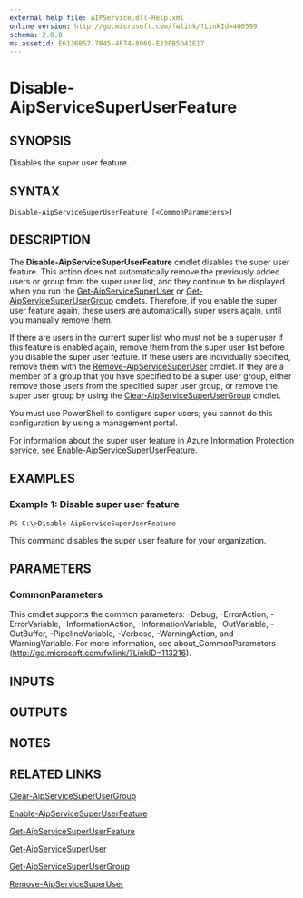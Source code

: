 ```yaml
---
external help file: AIPService.dll-Help.xml
online version: http://go.microsoft.com/fwlink/?LinkId=400599
schema: 2.0.0
ms.assetid: E6136B57-7B45-4F74-8069-E23FB5D41E17
---
```


# Disable-AipServiceSuperUserFeature

## SYNOPSIS
Disables the super user feature.

## SYNTAX

```
Disable-AipServiceSuperUserFeature [<CommonParameters>]
```

## DESCRIPTION
The **Disable-AipServiceSuperUserFeature** cmdlet disables the super user feature. This action does not automatically remove the previously added users or group from the super user list, and they continue to be displayed when you run the [Get-AipServiceSuperUser](./Get-AipServiceSuperUser.md) or [Get-AipServiceSuperUserGroup](./Get-AipServiceSuperUserGroup.md) cmdlets. Therefore, if you enable the super user feature again, these users are automatically super users again, until you manually remove them.

If there are users in the current super list who must not be a super user if this feature is enabled again, remove them from the super user list before you disable the super user feature. If these users are individually specified, remove them with the [Remove-AipServiceSuperUser](./Remove-AipServiceSuperUser.md) cmdlet. If they are a member of a group that you have specified to be a super user group, either remove those users from the specified super user group, or remove the super user group by using the [Clear-AipServiceSuperUserGroup](./Clear-AipServiceSuperUserGroup.md) cmdlet.

You must use PowerShell to configure super users; you cannot do this configuration by using a management portal.

For information about the super user feature in Azure Information Protection service, see [Enable-AipServiceSuperUserFeature](./Enable-AipServiceSuperUserFeature.md).

## EXAMPLES

### Example 1: Disable super user feature
```
PS C:\>Disable-AipServiceSuperUserFeature
```

This command disables the super user feature for your organization.

## PARAMETERS

### CommonParameters
This cmdlet supports the common parameters: -Debug, -ErrorAction, -ErrorVariable, -InformationAction, -InformationVariable, -OutVariable, -OutBuffer, -PipelineVariable, -Verbose, -WarningAction, and -WarningVariable. For more information, see about_CommonParameters (http://go.microsoft.com/fwlink/?LinkID=113216).

## INPUTS

## OUTPUTS

## NOTES

## RELATED LINKS

[Clear-AipServiceSuperUserGroup](./Clear-AipServiceSuperUserGroup.md)

[Enable-AipServiceSuperUserFeature](./Enable-AipServiceSuperUserFeature.md)

[Get-AipServiceSuperUserFeature](./Get-AipServiceSuperUserFeature.md)

[Get-AipServiceSuperUser](./Get-AipServiceSuperUser.md)

[Get-AipServiceSuperUserGroup](./Get-AipServiceSuperUserGroup.md)

[Remove-AipServiceSuperUser](./Remove-AipServiceSuperUser.md)
